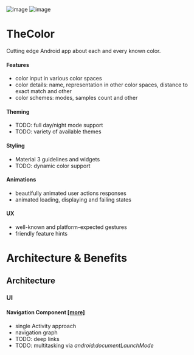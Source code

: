 ![image](https://img.shields.io/badge/Android-3DDC84?style=for-the-badge&logo=android&logoColor=white)
![image](https://img.shields.io/badge/Kotlin-B125EA?style=for-the-badge&logo=kotlin&logoColor=white)

# TheColor
Cutting edge Android app about each and every known color.

#### Features
- color input in various color spaces
- color details: name, representation in other color spaces, distance to exact match and other
- color schemes: modes, samples count and other

#### Theming
- TODO: full day/night mode support
- TODO: variety of available themes

#### Styling
- Material 3 guidelines and widgets
- TODO: dynamic color support

#### Animations
- beautifully animated user actions responses
- animated loading, displaying and failing states

#### UX
- well-known and platform-expected gestures
- friendly feature hints

# Architecture & Benefits

## Architecture

### UI

#### Navigation Component [[more]](http://https://developer.android.com/guide/navigation "[more]")
- single Activity approach
- navigation graph
- TODO: deep links
- TODO: multitasking via _android:documentLaunchMode_
